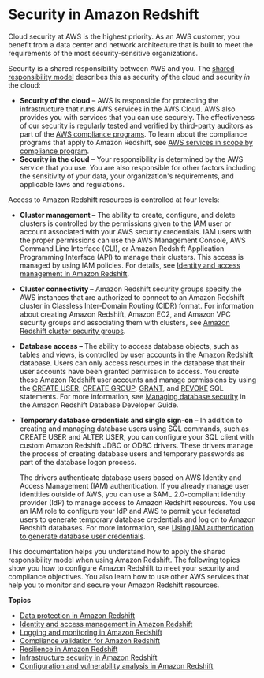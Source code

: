 # Security in Amazon Redshift<a name="iam-redshift-user-mgmt"></a>

Cloud security at AWS is the highest priority\. As an AWS customer, you benefit from a data center and network architecture that is built to meet the requirements of the most security\-sensitive organizations\.

Security is a shared responsibility between AWS and you\. The [shared responsibility model](https://aws.amazon.com/compliance/shared-responsibility-model/) describes this as security *of* the cloud and security *in* the cloud:
+ **Security of the cloud** – AWS is responsible for protecting the infrastructure that runs AWS services in the AWS Cloud\. AWS also provides you with services that you can use securely\. The effectiveness of our security is regularly tested and verified by third\-party auditors as part of the [AWS compliance programs](http://aws.amazon.com/compliance/programs/)\. To learn about the compliance programs that apply to Amazon Redshift, see [AWS services in scope by compliance program](http://aws.amazon.com/compliance/services-in-scope/)\.
+ **Security in the cloud** – Your responsibility is determined by the AWS service that you use\. You are also responsible for other factors including the sensitivity of your data, your organization's requirements, and applicable laws and regulations\. 

Access to Amazon Redshift resources is controlled at four levels:
+ **Cluster management –** The ability to create, configure, and delete clusters is controlled by the permissions given to the IAM user or account associated with your AWS security credentials\. IAM users with the proper permissions can use the AWS Management Console, AWS Command Line Interface \(CLI\), or Amazon Redshift Application Programming Interface \(API\) to manage their clusters\. This access is managed by using IAM policies\. For details, see [Identity and access management in Amazon Redshift](redshift-iam-authentication-access-control.md)\.
+ **Cluster connectivity –** Amazon Redshift security groups specify the AWS instances that are authorized to connect to an Amazon Redshift cluster in Classless Inter\-Domain Routing \(CIDR\) format\. For information about creating Amazon Redshift, Amazon EC2, and Amazon VPC security groups and associating them with clusters, see [Amazon Redshift cluster security groups](working-with-security-groups.md)\.
+  **Database access –** The ability to access database objects, such as tables and views, is controlled by user accounts in the Amazon Redshift database\. Users can only access resources in the database that their user accounts have been granted permission to access\. You create these Amazon Redshift user accounts and manage permissions by using the [CREATE USER](https://docs.aws.amazon.com/redshift/latest/dg/r_CREATE_USER.html), [CREATE GROUP](https://docs.aws.amazon.com/redshift/latest/dg/r_CREATE_GROUP.html), [GRANT](https://docs.aws.amazon.com/redshift/latest/dg/r_GRANT.html), and [REVOKE](https://docs.aws.amazon.com/redshift/latest/dg/r_REVOKE.html) SQL statements\. For more information, see [Managing database security](https://docs.aws.amazon.com/redshift/latest/dg/r_Database_objects.html) in the Amazon Redshift Database Developer Guide\. 
+ **Temporary database credentials and single sign\-on –** In addition to creating and managing database users using SQL commands, such as CREATE USER and ALTER USER, you can configure your SQL client with custom Amazon Redshift JDBC or ODBC drivers\. These drivers manage the process of creating database users and temporary passwords as part of the database logon process\.

  The drivers authenticate database users based on AWS Identity and Access Management \(IAM\) authentication\. If you already manage user identities outside of AWS, you can use a SAML 2\.0\-compliant identity provider \(IdP\) to manage access to Amazon Redshift resources\. You use an IAM role to configure your IdP and AWS to permit your federated users to generate temporary database credentials and log on to Amazon Redshift databases\. For more information, see [Using IAM authentication to generate database user credentials](generating-user-credentials.md)\.

This documentation helps you understand how to apply the shared responsibility model when using Amazon Redshift\. The following topics show you how to configure Amazon Redshift to meet your security and compliance objectives\. You also learn how to use other AWS services that help you to monitor and secure your Amazon Redshift resources\. 

**Topics**
+ [Data protection in Amazon Redshift](security-data-protection.md)
+ [Identity and access management in Amazon Redshift](redshift-iam-authentication-access-control.md)
+ [Logging and monitoring in Amazon Redshift](security-incident-response.md)
+ [Compliance validation for Amazon Redshift](security-compliance.md)
+ [Resilience in Amazon Redshift](security-disaster-recovery-resiliency.md)
+ [Infrastructure security in Amazon Redshift](security-network-isolation.md)
+ [Configuration and vulnerability analysis in Amazon Redshift](security-vulnerability-analysis-and-management.md)